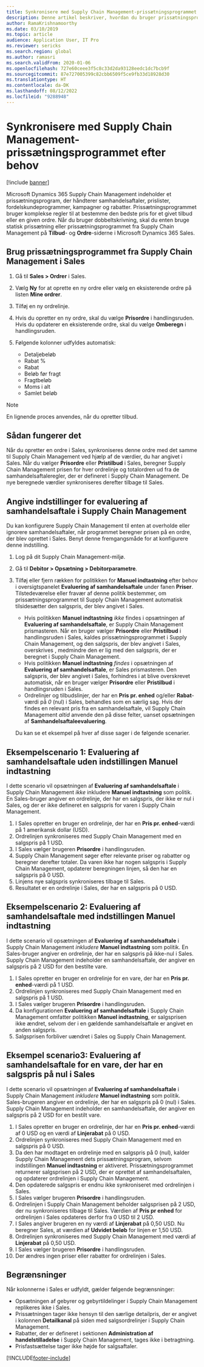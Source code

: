 ```yaml
---
title: Synkronisere med Supply Chain Management-prissætningsprogrammet efter behov
description: Denne artikel beskriver, hvordan du bruger prissætningsprogrammet i Microsoft Dynamics 365 Supply Chain Management fra Microsoft Dynamics 365 Sales.
author: RamaKrishnamoorthy
ms.date: 03/10/2019
ms.topic: article
audience: Application User, IT Pro
ms.reviewer: sericks
ms.search.region: global
ms.author: ramasri
ms.search.validFrom: 2020-01-06
ms.openlocfilehash: 727e60ceee3f5c8c33d2da93128eedc1dc7bcb9f
ms.sourcegitcommit: 87e727005399c82cbb6509f5ce9fb33d18928d30
ms.translationtype: HT
ms.contentlocale: da-DK
ms.lasthandoff: 08/12/2022
ms.locfileid: "9288948"
---
```

# <a name="sync-on-demand-with-the-supply-chain-management-pricing-engine"></a>Synkronisere med Supply Chain Management-prissætningsprogrammet efter behov

[!include [banner](../../includes/banner.md)]

Microsoft Dynamics 365 Supply Chain Management indeholder et prissætningsprogram, der håndterer samhandelsaftaler, prislister, fordelskundeprogrammer, kampagner og rabatter. Prissætningsprogrammet bruger komplekse regler til at bestemme den bedste pris for et givet tilbud eller en given ordre. Når du bruger dobbeltskrivning, skal du enten bruge statisk prissætning eller prissætningsprogrammet fra Supply Chain Management på **Tilbud**- og **Ordre**-siderne i Microsoft Dynamics 365 Sales.

## <a name="use-the-pricing-engine-from-supply-chain-management-in-sales"></a>Brug prissætningsprogrammet fra Supply Chain Management i Sales

1. Gå til **Sales \> Ordrer** i Sales.
1. Vælg **Ny** for at oprette en ny ordre eller vælg en eksisterende ordre på listen **Mine ordrer**.
1. Tilføj en ny ordrelinje.
1. Hvis du opretter en ny ordre, skal du vælge **Prisordre** i handlingsruden. Hvis du opdaterer en eksisterende ordre, skal du vælge **Omberegn** i handlingsruden.
1. Følgende kolonner udfyldes automatisk:

    - Detaljebeløb
    - Rabat %
    - Rabat
    - Beløb før fragt
    - Fragtbeløb
    - Moms i alt
    - Samlet beløb

> [!NOTE]
> En lignende proces anvendes, når du opretter tilbud.

## <a name="how-it-works"></a>Sådan fungerer det

Når du opretter en ordre i Sales, synkroniseres denne ordre med det samme til Supply Chain Management ved hjælp af de værdier, du har angivet i Sales. Når du vælger **Prisordre** eller **Pristilbud** i Sales, beregner Supply Chain Management prisen for hver ordrelinje og totalordren ud fra de samhandelsaftaleregler, der er defineret i Supply Chain Management. De nye beregnede værdier synkroniseres derefter tilbage til Sales.

## <a name="set-trade-agreement-evaluation-options-in-supply-chain-management"></a>Angive indstillinger for evaluering af samhandelsaftale i Supply Chain Management

Du kan konfigurere Supply Chain Management til enten at overholde eller ignorere samhandelsaftaler, når programmet beregner prisen på en ordre, der blev oprettet i Sales. Benyt denne fremgangsmåde for at konfigurere denne indstilling.

1. Log på dit Supply Chain Management-miljø.
1. Gå til **Debitor \> Opsætning \> Debitorparametre**.
1. Tilføj eller fjern rækken for politikken for **Manuel indtastning** efter behov i oversigtspanelet **Evaluering af samhandelsaftale** under fanen **Priser**. Tilstedeværelse eller fravær af denne politik bestemmer, om prissætningsprogrammet til Supply Chain Management automatisk tilsidesætter den salgspris, der blev angivet i Sales.

    - Hvis politikken **Manuel indtastning** *ikke* findes i opsætningen af **Evaluering af samhandelsaftale**, er Supply Chain Management prismasteren. Når en bruger vælger **Prisordre** eller **Pristilbud** i handlingsruden i Sales, kaldes prissætningsprogrammet i Supply Chain Management, og den salgspris, der blev angivet i Sales, overskrives , medmindre den er lig med den salgspris, der er beregnet i Supply Chain Management.
    - Hvis politikken **Manuel indtastning** *findes* i opsætningen af **Evaluering af samhandelsaftale**, er Sales prismasteren. Den salgspris, der blev angivet i Sales, forhindres i at blive overskrevet automatisk, når en bruger vælger **Prisordre** eller **Pristilbud** i handlingsruden i Sales.
    - Ordrelinjer og tilbudslinjer, der har en **Pris pr. enhed** og/eller **Rabat**-værdi på *0* (nul) i Sales, behandles som en særlig sag. Hvis der findes en relevant pris fra en samhandelsaftale, vil Supply Chain Management *altid* anvende den på disse felter, uanset opsætningen af **Samhandelsaftaleevaluering**.

    Du kan se et eksempel på hver af disse sager i de følgende scenarier.

## <a name="example-scenario-1-trade-agreement-evaluation-without-the-manual-entry-option"></a>Eksempelscenario 1: Evaluering af samhandelsaftale uden indstillingen Manuel indtastning

I dette scenario vil opsætningen af **Evaluering af samhandelsaftale** i Supply Chain Management *ikke* inkludere **Manuel indtastning** som politik. En Sales-bruger angiver en ordrelinje, der har en salgspris, der ikke er nul i Sales, og der er ikke defineret en salgspris for varen i Supply Chain Management.

1. I Sales opretter en bruger en ordrelinje, der har en **Pris pr. enhed**-værdi på 1 amerikansk dollar (USD).
1. Ordrelinjen synkroniseres med Supply Chain Management med en salgspris på 1 USD.
1. I Sales vælger brugeren **Prisordre** i handlingsruden.
1. Supply Chain Management søger efter relevante priser og rabatter og beregner derefter totaler. Da varen ikke har nogen salgspris i Supply Chain Management, opdaterer beregningen linjen, så den har en salgspris på 0 USD.
1. Linjens nye salgspris synkroniseres tilbage til Sales.
1. Resultatet er en ordrelinje i Sales, der har en salgspris på 0 USD.

## <a name="example-scenario-2-trade-agreement-evaluation-with-the-manual-entry-option"></a>Eksempelscenario 2: Evaluering af samhandelsaftale med indstillingen Manuel indtastning

I dette scenario vil opsætningen af **Evaluering af samhandelsaftale** i Supply Chain Management *inkludere* **Manuel indtastning** som politik. En Sales-bruger angiver en ordrelinje, der har en salgspris på ikke-nul i Sales. Supply Chain Management indeholder en samhandelsaftale, der angiver en salgspris på 2 USD for den bestilte vare.

1. I Sales opretter en bruger en ordrelinje for en vare, der har en **Pris pr. enhed**-værdi på 1 USD.
1. Ordrelinjen synkroniseres med Supply Chain Management med en salgspris på 1 USD.
1. I Sales vælger brugeren **Prisordre** i handlingsruden.
1. Da konfigurationen **Evaluering af samhandelsaftale** i Supply Chain Management omfatter politikken **Manuel indtastning**, er salgsprisen ikke ændret, selvom der i en gældende samhandelsaftale er angivet en anden salgspris.
1. Salgsprisen forbliver uændret i Sales og Supply Chain Management.

## <a name="example-scenario-3-trade-agreement-evaluation-for-an-item-that-has-a-sales-price-of-zero-in-sales"></a>Eksempel scenario3: Evaluering af samhandelsaftale for en vare, der har en salgspris på nul i Sales

I dette scenario vil opsætningen af **Evaluering af samhandelsaftale** i Supply Chain Management *inkludere* **Manuel indtastning** som politik. Sales-brugeren angiver en ordrelinje, der har en salgspris på 0 (nul) i Sales. Supply Chain Management indeholder en samhandelsaftale, der angiver en salgspris på 2 USD for en bestilt vare.

1. I Sales opretter en bruger en ordrelinje, der har en **Pris pr. enhed**-værdi af 0 USD og en værdi af **Linjerabat** på 0 USD.
1. Ordrelinjen synkroniseres med Supply Chain Management med en salgspris på 0 USD.
1. Da den har modtaget en ordrelinje med en salgspris på 0 (nul), kalder Supply Chain Management dets prissætningsprogram, selvom indstillingen **Manuel indtastning** er aktiveret. Prissætningsprogrammet returnerer salgsprisen på 2 USD, der er oprettet af samhandelsaftalen, og opdaterer ordrelinjen i Supply Chain Management.
1. Den opdaterede salgspris er endnu ikke synkroniseret med ordrelinjen i Sales.
1. I Sales vælger brugeren **Prisordre** i handlingsruden.
1. Ordrelinjen i Supply Chain Management beholder salgsprisen på 2 USD, der nu synkroniseres tilbage til Sales. Værdien af **Pris pr enhed** for ordrelinjen i Sales opdateres derfor fra 0 USD til 2 USD.
1. I Sales angiver brugeren en ny værdi af **Linjerabat** på 0,50 USD. Nu beregner Sales, at værdien af **Udvidet beløb** for linjen er 1,50 USD.
1. Ordrelinjen synkroniseres med Supply Chain Management med værdi af **Linjerabat** på 0,50 USD.
1. I Sales vælger brugeren **Prisordre** i handlingsruden.
1. Der ændres ingen priser eller rabatter for ordrelinjen i Sales.

## <a name="limitations"></a>Begrænsninger

Når kolonnerne i Sales er udfyldt, gælder følgende begrænsninger:

- Opsætningen af gebyrer og gebyrtildelinger i Supply Chain Management replikeres ikke i Sales.
- Prissætningen tager ikke hensyn til den særlige detailpris, der er angivet i kolonnen **Detailkanal** på siden med salgsordrelinjer i Supply Chain Management.
- Rabatter, der er defineret i sektionen **Administration af handelstilladelse** i Supply Chain Management, tages ikke i betragtning.
- Prisfastsættelse tager ikke højde for salgsaftaler.

[!INCLUDE[footer-include](../../../../includes/footer-banner.md)]
